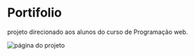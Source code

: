 # Portifolio
projeto direcionado aos alunos do curso de Programação web.

![página do projeto](https://github.com/natoliveira/Portifolio/blob/main/Screen%20Shot%202023-07-19%20at%2010.12.33%20PM.png)
